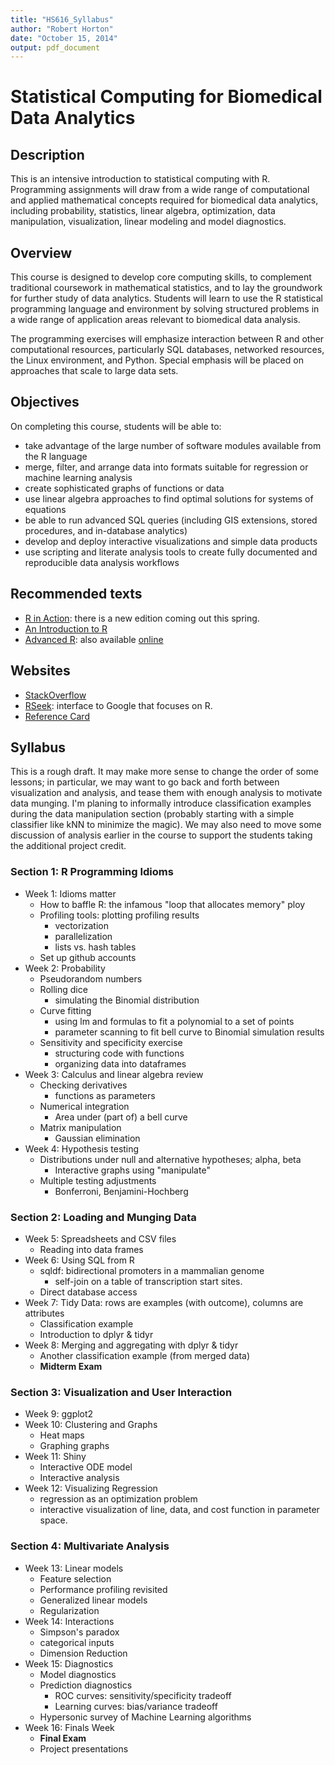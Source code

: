 ```yaml
---
title: "HS616_Syllabus"
author: "Robert Horton"
date: "October 15, 2014"
output: pdf_document
---
```


# Statistical Computing for Biomedical Data Analytics

## Description
This is an intensive introduction to statistical computing with R. Programming assignments will draw from a wide range of computational and applied mathematical concepts required for biomedical data analytics, including probability, statistics, linear algebra, optimization, data manipulation, visualization, linear modeling and model diagnostics.

## Overview
This course is designed to develop core computing skills, to complement traditional coursework in mathematical statistics, and to lay the groundwork for further study of data analytics. Students will learn to use the R statistical programming language and environment by solving structured problems in a wide range of application areas relevant to biomedical data analysis.

The programming exercises will emphasize interaction between R and other computational resources, particularly SQL databases, networked resources, the Linux environment, and Python. Special emphasis will be placed on approaches that scale to large data sets.


## Objectives
On completing this course, students will be able to:

* take advantage of the large number of software modules available from the R language
* merge, filter, and arrange data into formats suitable for regression or machine learning analysis
* create sophisticated graphs of functions or data
* use linear algebra approaches to find optimal solutions for systems of equations
* be able to run advanced SQL queries (including GIS extensions, stored procedures, and in-database analytics)
* develop and deploy interactive visualizations and simple data products
* use scripting and literate analysis tools to create fully documented and reproducible data analysis workflows

## Recommended texts
* [R in Action](http://www.amazon.com/R-Action-Robert-Kabacoff/dp/1935182390/ref=sr_1_1?s=books&ie=UTF8&qid=1414082542&sr=1-1&keywords=R+in+action): there is a new edition coming out this spring.
* [An Introduction to R](http://cran.r-project.org/doc/manuals/R-intro.pdf)
* [Advanced R](http://www.amazon.com/dp/1466586966/ref=cm_sw_su_dp?tag=devtools-20): also available [online](http://adv-r.had.co.nz/)

## Websites
* [StackOverflow](http://stackoverflow.com/questions/tagged/r)
* [RSeek](http://rseek.org/): interface to Google that focuses on R.
* [Reference Card](http://cran.r-project.org/doc/contrib/Short-refcard.pdf)

## Syllabus

This is a rough draft. It may make more sense to change the order of some lessons; in particular, we may want to go back and forth between visualization and analysis, and tease them with enough analysis to motivate data munging. I'm planing to informally introduce classification examples during the data manipulation section (probably starting with a simple classifier like kNN to minimize the magic). We may also need to move some discussion of analysis earlier in the course to support the students taking the additional project credit. 

### Section 1: R Programming Idioms

* Week 1: Idioms matter
	- How to baffle R: the infamous "loop that allocates memory" ploy
	- Profiling tools: plotting profiling results
		+ vectorization
		+ parallelization
		+ lists vs. hash tables
	- Set up github accounts
* Week 2: Probability
	- Pseudorandom numbers
	- Rolling dice
		+ simulating the Binomial distribution
	- Curve fitting
		+ using lm and formulas to fit a polynomial to a set of points
		+ parameter scanning to fit bell curve to Binomial simulation results
	- Sensitivity and specificity exercise
		+ structuring code with functions
		+ organizing data into dataframes
* Week 3: Calculus and linear algebra review
	- Checking derivatives
		+ functions as parameters
	- Numerical integration
		+ Area under (part of) a bell curve
	- Matrix manipulation
		+ Gaussian elimination
* Week 4: Hypothesis testing
	- Distributions under null and alternative hypotheses; alpha, beta
		+ Interactive graphs using "manipulate"
	- Multiple testing adjustments
		+ Bonferroni, Benjamini-Hochberg

### Section 2: Loading and Munging Data

* Week 5: Spreadsheets and CSV files
	- Reading into data frames
* Week 6: Using SQL from R
	- sqldf: bidirectional promoters in a mammalian genome
		+ self-join on a table of transcription start sites.
	- Direct database access
* Week 7: Tidy Data: rows are examples (with outcome), columns are attributes
	- Classification example
	- Introduction to dplyr & tidyr
* Week 8: Merging and aggregating with dplyr & tidyr
	- Another classification example (from merged data)
	- **Midterm Exam**

### Section 3: Visualization and User Interaction

* Week 9: ggplot2
* Week 10: Clustering and Graphs
	- Heat maps
	- Graphing graphs
* Week 11: Shiny
	- Interactive ODE model
	- Interactive analysis
* Week 12: Visualizing Regression
	- regression as an optimization problem
	- interactive visualization of line, data, and cost function in parameter space.

### Section 4: Multivariate Analysis

* Week 13: Linear models
	- Feature selection
	- Performance profiling revisited
	- Generalized linear models
	- Regularization
* Week 14: Interactions
	- Simpson's paradox
	- categorical inputs
	- Dimension Reduction
* Week 15: Diagnostics
	- Model diagnostics
	- Prediction diagnostics
		+ ROC curves: sensitivity/specificity tradeoff
		+ Learning curves: bias/variance tradeoff
	- Hypersonic survey of Machine Learning algorithms
* Week 16: Finals Week
	- **Final Exam**
	- Project presentations
	